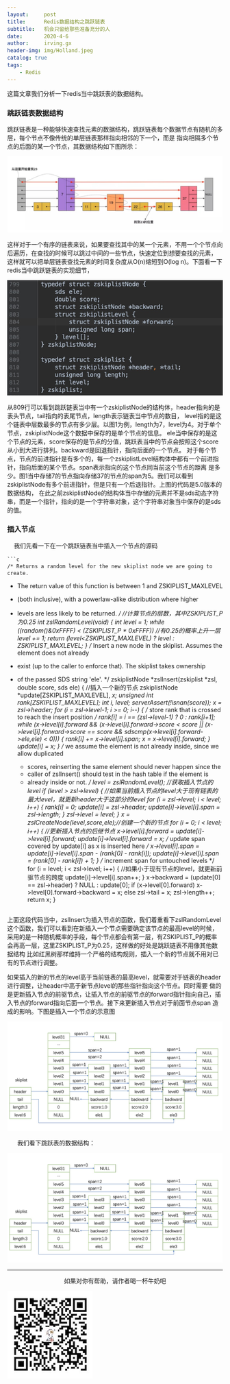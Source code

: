 ```yaml
---
layout:     post
title:      Redis数据结构之跳跃链表
subtitle:   机会只留给那些准备充分的人
date:       2020-4-6
author:     irving.gx
header-img: img/Holland.jpeg
catalog: true
tags:
    - Redis
---
```


这篇文章我们分析一下redis当中跳跃表的数据结构。

### 跳跃链表数据结构

跳跃链表是一种能够快速查找元素的数据结构，跳跃链表每个数据节点有随机的多层，每个节点不像传统的单层链表那样指向相邻的下一个，而是
指向相隔多个节点的后面的某一个节点，其数据结构如下图所示：
  
 ![image](https://raw.githubusercontent.com/GuoXinsayhello/GuoXinsayhello.github.io/master/img/skiplist1.png)

这样对于一个有序的链表来说，如果要查找其中的某一个元素，不用一个个节点向后遍历，在查找的时候可以跳过中间的一些节点，快速定位到想要查找的元素，
这样就可以把单层链表查找元素的时间复杂度从O(n)缩短到O(log n)。下面看一下redis当中跳跃链表的实现细节，

 ![image](https://raw.githubusercontent.com/GuoXinsayhello/GuoXinsayhello.github.io/master/img/skiplist2.png)
 
从809行可以看到跳跃链表当中有一个zskiplistNode的结构体，header指向的是表头节点，tail指向的表尾节点，length表示链表当中节点的数目，
level指的是这个链表中层数最多的节点有多少层。以图1为例，length为7，level为4。对于单个节点，zskiplistNode这个数据中保存的是单个节点的信息。
ele当中保存的是这个节点的元素，score保存的是节点的分值，跳跃表当中的节点会按照这个score从小到大进行排列。backward是回退指针，指向后面的一个节点。
对于每个节点，节点的前进指针是有多个的，每一个zskiplistLevel结构体中都有一个前进指针，指向后面的某个节点。span表示指向的这个节点同当前这个节点的距离
是多少。图1当中存储7的节点指向存储37的节点的span为5。我们可以看到zskiplistNode有多个前进指针，但是只有一个后退指针。上图的代码是5.0版本的数据结构，
在此之前zskiplistNode的结构体当中存储的元素并不是sds动态字符串，而是一个指针，指向的是一个字符串对象，这个字符串对象当中保存的是sds的值。

### 插入节点

    我们先看一下在一个跳跃链表当中插入一个节点的源码
    
    ```c
    /* Returns a random level for the new skiplist node we are going to create.
 * The return value of this function is between 1 and ZSKIPLIST_MAXLEVEL
 * (both inclusive), with a powerlaw-alike distribution where higher
 * levels are less likely to be returned. */
 //计算节点的层数，其中ZSKIPLIST_P为0.25
int zslRandomLevel(void) {
    int level = 1;
    while ((random()&0xFFFF) < (ZSKIPLIST_P * 0xFFFF)) //有0.25的概率上升一层
        level += 1;
    return (level<ZSKIPLIST_MAXLEVEL) ? level : ZSKIPLIST_MAXLEVEL;
}
/* Insert a new node in the skiplist. Assumes the element does not already
 * exist (up to the caller to enforce that). The skiplist takes ownership
 * of the passed SDS string 'ele'. */
zskiplistNode *zslInsert(zskiplist *zsl, double score, sds ele) { //插入一个新的节点
    zskiplistNode *update[ZSKIPLIST_MAXLEVEL], *x;
    unsigned int rank[ZSKIPLIST_MAXLEVEL];
    int i, level;
serverAssert(!isnan(score));
    x = zsl->header;
    for (i = zsl->level-1; i >= 0; i--) {
        /* store rank that is crossed to reach the insert position */
        rank[i] = i == (zsl->level-1) ? 0 : rank[i+1];
        while (x->level[i].forward &&
                (x->level[i].forward->score < score ||
                    (x->level[i].forward->score == score &&
                    sdscmp(x->level[i].forward->ele,ele) < 0)))
        {
            rank[i] += x->level[i].span;
            x = x->level[i].forward;
        }
        update[i] = x;
    }
    /* we assume the element is not already inside, since we allow duplicated
     * scores, reinserting the same element should never happen since the
     * caller of zslInsert() should test in the hash table if the element is
     * already inside or not. */
    level = zslRandomLevel(); //获取插入节点的level
    if (level > zsl->level) {  //如果当前插入节点的level大于现有链表的最大level，就更新header大于这部分的level
        for (i = zsl->level; i < level; i++) {
            rank[i] = 0;
            update[i] = zsl->header;
            update[i]->level[i].span = zsl->length;
        }
        zsl->level = level;
    }
    x = zslCreateNode(level,score,ele);//创建一个新的节点
    for (i = 0; i < level; i++) {  //更新插入节点的后继节点
        x->level[i].forward = update[i]->level[i].forward;
        update[i]->level[i].forward = x;
/* update span covered by update[i] as x is inserted here */
        x->level[i].span = update[i]->level[i].span - (rank[0] - rank[i]);
        update[i]->level[i].span = (rank[0] - rank[i]) + 1;
    }
/* increment span for untouched levels */
    for (i = level; i < zsl->level; i++) {   //如果小于现有节点的level，就更新前驱节点的跨度
        update[i]->level[i].span++;
    }
x->backward = (update[0] == zsl->header) ? NULL : update[0];
    if (x->level[0].forward)
        x->level[0].forward->backward = x;
    else
        zsl->tail = x;
    zsl->length++;
    return x;
}

    ```
    
上面这段代码当中，zslInsert为插入节点的函数，我们着重看下zslRandomLevel这个函数，我们可以看到在新插入一个节点需要确定该节点的最高level的时候，
采用的是一种随机概率的手段，每个节点都会有第一层，有ZSKIPLIST_P的概率会再高一层，这里ZSKIPLIST_P为0.25，这样做的好处是跳跃链表不用像其他数据结构
比如红黑树那样维持一个严格的结构规则，插入一个新的节点就不用对已有的节点进行调整。

如果插入的新的节点的level高于当前链表的最高level，就需要对于链表的header进行调整，让header中高于新节点level的那些指针指向这个节点。同时需要
做的是更新插入节点的前驱节点，让插入节点的前驱节点的forward指针指向自己，插入节点的forward指向后面一个节点。接下来更新插入节点对于前面节点span
造成的影响。下图是插入一个节点的示意图

 ![image](https://raw.githubusercontent.com/GuoXinsayhello/GuoXinsayhello.github.io/master/img/skiplist3.png)


      
   我们看下跳跃表的数据结构：
   
 ![image](https://raw.githubusercontent.com/GuoXinsayhello/GuoXinsayhello.github.io/master/img/skiplist3.png)


  - - -
  <p align="center">如果对你有帮助，请作者喝一杯牛奶吧</p>
     
 ![image](https://raw.githubusercontent.com/GuoXinsayhello/GuoXinsayhello.github.io/master/img/wepay.jpg)
